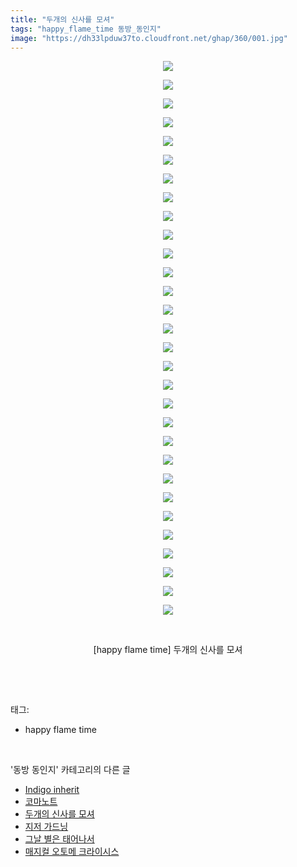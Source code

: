 ```yaml
---
title: "두개의 신사를 모셔"
tags: "happy_flame_time 동방_동인지"
image: "https://dh33lpduw37to.cloudfront.net/ghap/360/001.jpg"
---
```

<div class="article">
<p style="text-align: center; clear: none; float: none;"><img src="{{ site.imgserver2 }}/ghap/360/001.jpg"/></p>
<p style="text-align: center; clear: none; float: none;"><img src="{{ site.imgserver2 }}/ghap/360/002.jpg"/></p>
<p style="text-align: center; clear: none; float: none;"><img src="{{ site.imgserver2 }}/ghap/360/003.jpg"/></p>
<p style="text-align: center; clear: none; float: none;"><img src="{{ site.imgserver2 }}/ghap/360/004.jpg"/></p>
<p style="text-align: center; clear: none; float: none;"><img src="{{ site.imgserver2 }}/ghap/360/005.jpg"/></p>
<p style="text-align: center; clear: none; float: none;"><img src="{{ site.imgserver2 }}/ghap/360/006.jpg"/></p>
<p style="text-align: center; clear: none; float: none;"><img src="{{ site.imgserver2 }}/ghap/360/007.jpg"/></p>
<p style="text-align: center; clear: none; float: none;"><img src="{{ site.imgserver2 }}/ghap/360/008.jpg"/></p>
<p style="text-align: center; clear: none; float: none;"><img src="{{ site.imgserver2 }}/ghap/360/009.jpg"/></p>
<p style="text-align: center; clear: none; float: none;"><img src="{{ site.imgserver2 }}/ghap/360/010.jpg"/></p>
<p style="text-align: center; clear: none; float: none;"><img src="{{ site.imgserver2 }}/ghap/360/011.jpg"/></p>
<p style="text-align: center; clear: none; float: none;"><img src="{{ site.imgserver2 }}/ghap/360/012.jpg"/></p>
<p style="text-align: center; clear: none; float: none;"><img src="{{ site.imgserver2 }}/ghap/360/013.jpg"/></p>
<p style="text-align: center; clear: none; float: none;"><img src="{{ site.imgserver2 }}/ghap/360/014.jpg"/></p>
<p style="text-align: center; clear: none; float: none;"><img src="{{ site.imgserver2 }}/ghap/360/015.jpg"/></p>
<p style="text-align: center; clear: none; float: none;"><img src="{{ site.imgserver2 }}/ghap/360/016.jpg"/></p>
<p style="text-align: center; clear: none; float: none;"><img src="{{ site.imgserver2 }}/ghap/360/017.jpg"/></p>
<p style="text-align: center; clear: none; float: none;"><img src="{{ site.imgserver2 }}/ghap/360/018.jpg"/></p>
<p style="text-align: center; clear: none; float: none;"><img src="{{ site.imgserver2 }}/ghap/360/019.jpg"/></p>
<p style="text-align: center; clear: none; float: none;"><img src="{{ site.imgserver2 }}/ghap/360/020.jpg"/></p>
<p style="text-align: center; clear: none; float: none;"><img src="{{ site.imgserver2 }}/ghap/360/021.jpg"/></p>
<p style="text-align: center; clear: none; float: none;"><img src="{{ site.imgserver2 }}/ghap/360/022.jpg"/></p>
<p style="text-align: center; clear: none; float: none;"><img src="{{ site.imgserver2 }}/ghap/360/023.jpg"/></p>
<p style="text-align: center; clear: none; float: none;"><img src="{{ site.imgserver2 }}/ghap/360/024.jpg"/></p>
<p style="text-align: center; clear: none; float: none;"><img src="{{ site.imgserver2 }}/ghap/360/025.jpg"/></p>
<p style="text-align: center; clear: none; float: none;"><img src="{{ site.imgserver2 }}/ghap/360/026.jpg"/></p>
<p style="text-align: center; clear: none; float: none;"><img src="{{ site.imgserver2 }}/ghap/360/027.jpg"/></p>
<p style="text-align: center; clear: none; float: none;"><img src="{{ site.imgserver2 }}/ghap/360/028.jpg"/></p>
<p style="text-align: center; clear: none; float: none;"><img src="{{ site.imgserver2 }}/ghap/360/029.jpg"/></p>
<p style="text-align: center; clear: none; float: none;"><img src="{{ site.imgserver2 }}/ghap/360/030.jpg"/></p>
<p style="text-align: center; clear: none; float: none;"><br/></p>
<p style="text-align: center; clear: none; float: none;">[happy flame time] 두개의 신사를 모셔</p>
<p><br/></p>
</div><br/>
<div class="tagTrail">
<p>태그: </p>
<ul>
<li>happy flame time</li>
</ul>
</div><br/>
<div class="another">
<p>'동방 동인지' 카테고리의 다른 글</p>
<ul>
<li><a href="/ghap_362">Indigo inherit</a></li>
<li><a href="/ghap_361">코마노트</a></li>
<li><a href="/ghap_360">두개의 신사를 모셔</a></li>
<li><a href="/ghap_359">지저 가드닝</a></li>
<li><a href="/ghap_358">그날 별은 태어나서</a></li>
<li><a href="/ghap_357">매지컬 오토메 크라이시스</a></li>
</ul>
</div><br/>
<div class="cb_module cb_fluid">
<div class="cb_wrt cb_profile">
</div><!-- commentList close -->
</div><br/>
